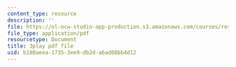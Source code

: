 ```yaml
---
content_type: resource
description: ''
file: https://ol-ocw-studio-app-production.s3.amazonaws.com/courses/res-18-007-calculus-revisited-multivariable-calculus-fall-2011/b180aeea17353ee9db2da6ad08bb4d12_0Uz-TR_vZKs.pdf
file_type: application/pdf
resourcetype: Document
title: 3play pdf file
uid: b180aeea-1735-3ee9-db2d-a6ad08bb4d12
---
```

